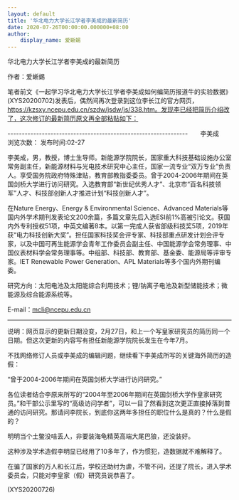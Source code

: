 ```yaml
---
layout: default
title: '华北电力大学长江学者李美成的最新简历'
date: 2020-07-26T00:00:00.000000+08:00
author:
    display_name: 爱蜥蜴
---
```


华北电力大学长江学者李美成的最新简历

作者：爱蜥蜴

笔者前文《一起学习华北电力大学长江学者李美成如何编简历报道牛的实验数据》(XYS20200702)发表后，偶然间再次登录到这位李长江的官方网页，https://kzsxy.ncepu.edu.cn/szdw/jsdw/js/338.htm。发现李已经把简历介绍改了，这次修订的最新简历原文再全部粘贴如下：

---------------------------------------------------------------　　李美成　　浏览次数： 发布时间:02-27

李美成，男，教授，博士生导师。新能源学院院长，国家重大科技基础设施办公室常务副主任，新能源材料与光电技术研究中心主任，国家一流专业“双万专业”负责人。享受国务院政府特殊津贴，教育部教指委委员。曾于2004-2006年期间在英国剑桥大学进行访问研究。入选教育部“新世纪优秀人才”、北京市“百名科技领军”人才、科技部创新人才推进计划“科技创新人才”。

在Nature Energy、Energy & Environmental Science、Advanced Materials等国内外学术期刊发表论文200余篇，多篇文章先后入选ESI前1%高被引论文。获国内外专利授权51项，中英文编著8本。以第一完成人获省部级科技奖5项，2019年获“电力科技创新大奖”。担任国家科技奖会评专家、科技部重点研发计划会评专家，以及中国可再生能源学会青年工作委员会副主任、中国能源学会常务理事、中国仪表材料学会常务理事等。中组部、科技部、教育部、基金委、能源局等评审专家。IET Renewable Power Generation、APL Materials等多个国内外期刊编委。

研究方向：太阳电池及太阳能综合利用技术；锂/钠离子电池及新型储能技术；微能源及综合能源系统等。

E-mail：mcli@ncepu.edu.cn

----------------------------------------------------------------------

说明：网页显示的更新日期没变，2月27日，和上一个写皇家研究员的简历同一个日期。但这次更新的内容写有担任新能源学院院长发生在今年7月。

不找网络修订人员或李美成的编辑问题，继续看下李美成所写的关键海外简历的造假：

“曾于2004-2006年期间在英国剑桥大学进行访问研究。”

各位读者结合李原来所写的“2004年至2006年期间在英国剑桥大学作皇家研究员。”和干部公示里写的“高级访问学者”，可以一目了然看到这次更正直接掉落到普通的访问研究。那请问李院长，到底你这两年多担任的职位什么是真的？什么是假的？

明明当个土鳖没啥丢人，非要装海龟精英高端大尾巴狼，还没装好。

这种涉及学术造假李明显已经用了10多年了，作为惯犯，造数据就不难解释了。

在骗了国家的万人和长江后，学校还助纣为虐，不管不问，还提了院长，进入学术委员会，只能对李皇家（假）研究员说恭喜了。

(XYS20200726)

